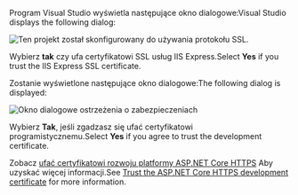 
<span data-ttu-id="7a1f4-101">Program Visual Studio wyświetla następujące okno dialogowe:</span><span class="sxs-lookup"><span data-stu-id="7a1f4-101">Visual Studio displays the following dialog:</span></span>

![Ten projekt został skonfigurowany do używania protokołu SSL.](~/getting-started/_static/trustCert.png)

<span data-ttu-id="7a1f4-105">Wybierz **tak** czy ufa certyfikatowi SSL usług IIS Express.</span><span class="sxs-lookup"><span data-stu-id="7a1f4-105">Select **Yes** if you trust the IIS Express SSL certificate.</span></span>

<span data-ttu-id="7a1f4-106">Zostanie wyświetlone następujące okno dialogowe:</span><span class="sxs-lookup"><span data-stu-id="7a1f4-106">The following dialog is displayed:</span></span>

![Okno dialogowe ostrzeżenia o zabezpieczeniach](~/getting-started/_static/cert.png)

<span data-ttu-id="7a1f4-108">Wybierz **Tak**, jeśli zgadzasz się ufać certyfikatowi programistycznemu.</span><span class="sxs-lookup"><span data-stu-id="7a1f4-108">Select **Yes** if you agree to trust the development certificate.</span></span>

<span data-ttu-id="7a1f4-109">Zobacz [ufać certyfikatowi rozwoju platformy ASP.NET Core HTTPS](xref:security/enforcing-ssl#trust-the-aspnet-core-https-development-certificate-on-windows-and-macos) Aby uzyskać więcej informacji.</span><span class="sxs-lookup"><span data-stu-id="7a1f4-109">See [Trust the ASP.NET Core HTTPS development certificate](xref:security/enforcing-ssl#trust-the-aspnet-core-https-development-certificate-on-windows-and-macos) for more information.</span></span>
